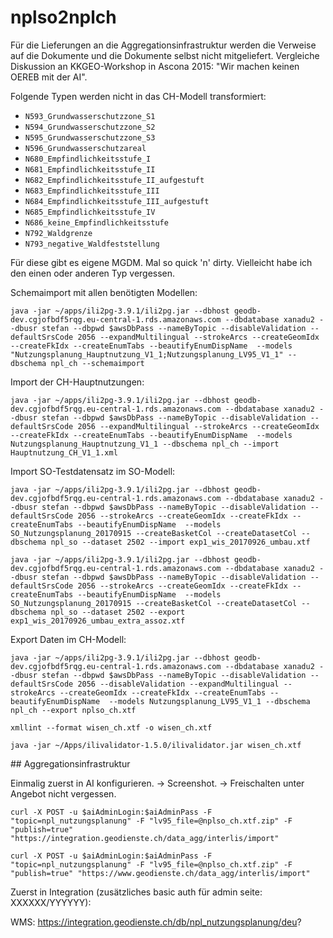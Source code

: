 # nplso2nplch

Für die Lieferungen an die Aggregationsinfrastruktur werden die Verweise auf die Dokumente und die Dokumente selbst nicht mitgeliefert. Vergleiche Diskussion an KKGEO-Workshop in Ascona 2015: "Wir machen keinen OEREB mit der AI".

Folgende Typen werden nicht in das CH-Modell transformiert:

* `N593_Grundwasserschutzzone_S1`
* `N594_Grundwasserschutzzone_S2`
* `N595_Grundwasserschutzzone_S3`
* `N596_Grundwasserschutzareal`
* `N680_Empfindlichkeitsstufe_I`
* `N681_Empfindlichkeitsstufe_II`
* `N682_Empfindlichkeitsstufe_II_aufgestuft`
* `N683_Empfindlichkeitsstufe_III`
* `N684_Empfindlichkeitsstufe_III_aufgestuft`
* `N685_Empfindlichkeitsstufe_IV`
* `N686_keine_Empfindlichkeitsstufe`
* `N792_Waldgrenze`
* `N793_negative_Waldfeststellung`

Für diese gibt es eigene MGDM. Mal so quick 'n' dirty. Vielleicht habe ich den einen oder anderen Typ vergessen.

Schemaimport mit allen benötigten Modellen:
```
java -jar ~/apps/ili2pg-3.9.1/ili2pg.jar --dbhost geodb-dev.cgjofbdf5rqg.eu-central-1.rds.amazonaws.com --dbdatabase xanadu2 --dbusr stefan --dbpwd $awsDbPass --nameByTopic --disableValidation --defaultSrsCode 2056 --expandMultilingual --strokeArcs --createGeomIdx --createFkIdx --createEnumTabs --beautifyEnumDispName  --models "Nutzungsplanung_Hauptnutzung_V1_1;Nutzungsplanung_LV95_V1_1" --dbschema npl_ch --schemaimport
```

Import der CH-Hauptnutzungen:
```
java -jar ~/apps/ili2pg-3.9.1/ili2pg.jar --dbhost geodb-dev.cgjofbdf5rqg.eu-central-1.rds.amazonaws.com --dbdatabase xanadu2 --dbusr stefan --dbpwd $awsDbPass --nameByTopic --disableValidation --defaultSrsCode 2056 --expandMultilingual --strokeArcs --createGeomIdx --createFkIdx --createEnumTabs --beautifyEnumDispName  --models Nutzungsplanung_Hauptnutzung_V1_1 --dbschema npl_ch --import Hauptnutzung_CH_V1_1.xml
```

Import SO-Testdatensatz im SO-Modell:
```
java -jar ~/apps/ili2pg-3.9.1/ili2pg.jar --dbhost geodb-dev.cgjofbdf5rqg.eu-central-1.rds.amazonaws.com --dbdatabase xanadu2 --dbusr stefan --dbpwd $awsDbPass --nameByTopic --disableValidation --defaultSrsCode 2056 --strokeArcs --createGeomIdx --createFkIdx --createEnumTabs --beautifyEnumDispName  --models SO_Nutzungsplanung_20170915 --createBasketCol --createDatasetCol --dbschema npl_so --dataset 2502 --import exp1_wis_20170926_umbau.xtf
```

```
java -jar ~/apps/ili2pg-3.9.1/ili2pg.jar --dbhost geodb-dev.cgjofbdf5rqg.eu-central-1.rds.amazonaws.com --dbdatabase xanadu2 --dbusr stefan --dbpwd $awsDbPass --nameByTopic --disableValidation --defaultSrsCode 2056 --strokeArcs --createGeomIdx --createFkIdx --createEnumTabs --beautifyEnumDispName  --models SO_Nutzungsplanung_20170915 --createBasketCol --createDatasetCol --dbschema npl_so --dataset 2502 --export exp1_wis_20170926_umbau_extra_assoz.xtf
```


Export Daten im CH-Modell:
```
java -jar ~/apps/ili2pg-3.9.1/ili2pg.jar --dbhost geodb-dev.cgjofbdf5rqg.eu-central-1.rds.amazonaws.com --dbdatabase xanadu2 --dbusr stefan --dbpwd $awsDbPass --nameByTopic --disableValidation --defaultSrsCode 2056 --disableValidation --expandMultilingual --strokeArcs --createGeomIdx --createFkIdx --createEnumTabs --beautifyEnumDispName  --models Nutzungsplanung_LV95_V1_1 --dbschema npl_ch --export nplso_ch.xtf
```

```
xmllint --format wisen_ch.xtf -o wisen_ch.xtf
```

```
java -jar ~/Apps/ilivalidator-1.5.0/ilivalidator.jar wisen_ch.xtf
```



## Aggregationsinfrastruktur

Einmalig zuerst in AI konfigurieren. -> Screenshot. -> Freischalten unter Angebot nicht vergessen.

```
curl -X POST -u $aiAdminLogin:$aiAdminPass -F "topic=npl_nutzungsplanung" -F "lv95_file=@nplso_ch.xtf.zip" -F "publish=true" "https://integration.geodienste.ch/data_agg/interlis/import"
```

```
curl -X POST -u $aiAdminLogin:$aiAdminPass -F "topic=npl_nutzungsplanung" -F "lv95_file=@nplso_ch.xtf.zip" -F "publish=true" "https://www.geodienste.ch/data_agg/interlis/import"
```

Zuerst in Integration (zusätzliches basic auth für admin seite: XXXXXX/YYYYYY):

WMS: https://integration.geodienste.ch/db/npl_nutzungsplanung/deu?
